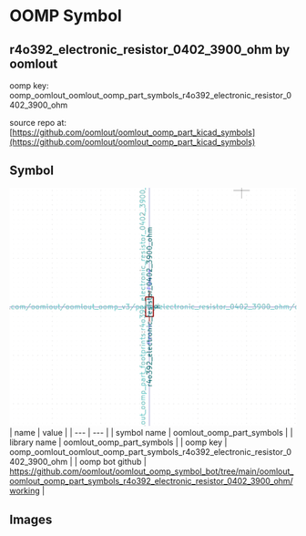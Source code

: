 # OOMP Symbol  
## r4o392_electronic_resistor_0402_3900_ohm  by oomlout  
  
oomp key: oomp_oomlout_oomlout_oomp_part_symbols_r4o392_electronic_resistor_0402_3900_ohm  
  
source repo at: [https://github.com/oomlout/oomlout_oomp_part_kicad_symbols](https://github.com/oomlout/oomlout_oomp_part_kicad_symbols)  
## Symbol  
  
[![working.png](working_600.png)](working.png)  
| name | value | 
| --- | --- | 
| symbol name | oomlout_oomp_part_symbols | 
| library name | oomlout_oomp_part_symbols | 
| oomp key | oomp_oomlout_oomlout_oomp_part_symbols_r4o392_electronic_resistor_0402_3900_ohm | 
| oomp bot github | https://github.com/oomlout/oomlout_oomp_symbol_bot/tree/main/oomlout_oomlout_oomp_part_symbols_r4o392_electronic_resistor_0402_3900_ohm/working | 
## Images  
